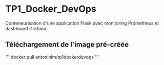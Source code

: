 # TP1_Docker_DevOps
Conteneurisation d'une application Flask avec monitoring Prometheus et dashboard Grafana.

## Téléchargement de l'image pré-créée
'''
docker pull antoninlm/tp1dockerdevops
'''
